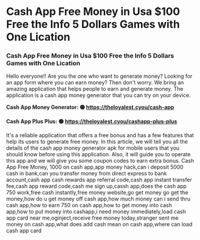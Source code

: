 # Cash App Free Money in Usa $100 Free the Info 5 Dollars Games with One Lication

### Cash App Free Money in Usa $100 Free the Info 5 Dollars Games with One Lication

Hello everyone!! Are you the one who want to generate money? Looking for an app form where you can earn money? Then don't worry. We bring an amazing application that helps people to earn and generate money. The application is a cash app money generator that you can try on your device.

<strong>Cash App Money Generator: 🟢 https://theloyalest.cyou/cash-app</strong>

<strong>Cash App Plus Plus: 🟢 https://theloyalest.cyou/cashapp-plus-plus</strong>

It's a reliable application that offers a free bonus and has a few features that help its users to generate free money. In this article, we will tell you all the details of the cash app money generator apk for mobile users that you should know before using this application. Also, it will guide you to operate this app and we will give you some coupon codes to earn extra bonus. Cash App Free Money, 1000 on cash app,app money hack,can i deposit 5000 cash in bank,can you transfer money from direct express to bank account,cash app cash rewards app referral code,cash app instant transfer fee,cash app reward code,cash me sign up,cassh app,does the cash app 750 work,free cash instantly,free money website,go get money go get the money,how do u get money off cash app,how much money can i send thru cash app,how to earn 750 on cash app,how to get money into cash app,how to put money into cashapp,i need money immediately,load cash app card near me,oginject,receive free money today,stranger sent me money on cash app,what does add cash mean on cash app,where can load cash app card
